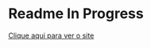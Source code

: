 <h1>Readme In Progress</h1>
<a href="victoralvesfarias.github.io/React-Task-Manager/">Clique aqui para ver o site</a>


